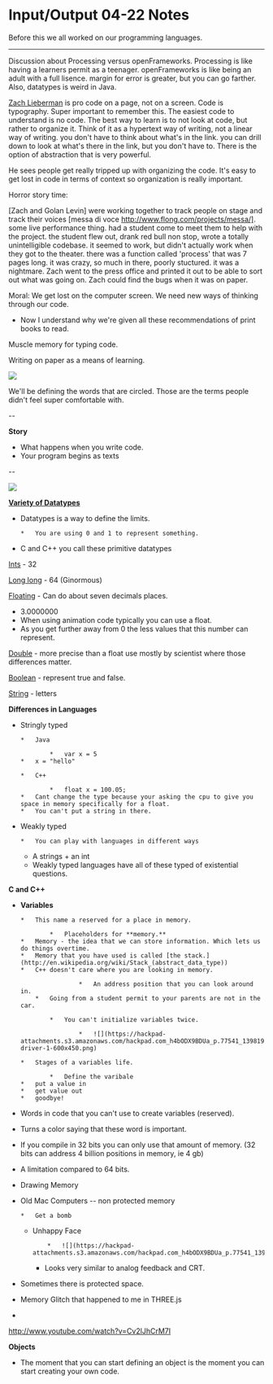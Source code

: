 # Input/Output 04-22 Notes

Before this we all worked on our programming languages. 

---

Discussion about Processing versus openFrameworks. Processing is like having a learners permit as a teenager. openFrameworks is like being an adult with a full lisence. margin for error is greater, but you can go farther. Also, datatypes is weird in Java.

[Zach Lieberman](/ep/profile/AUZb6pnTdHj) is pro code on a page, not on a screen. Code is typography. Super important to remember this. The easiest code to understand is no code. The best way to learn is to not look at code, but rather to organize it. Think of it as a hypertext way of writing, not a linear way of writing. you don't have to think about what's in the link. you can drill down to look at what's there in the link, but you don't have to. There is the option of abstraction that is very powerful. 

He sees people get really tripped up with organizing the code. It's easy to get lost in code in terms of context so organization is really important.

Horror story time:

[Zach and Golan Levin] were working together to track people on stage and track their voices [messa di voce [](http://www.flong.com/projects/messa/)http://www.flong.com/projects/messa/]. some live performance thing. had a student come to meet them to help with the project. the student flew out, drank red bull non stop, wrote a totally unintelligible codebase. it seemed to work, but didn't actually work when they got to the theater. there was a function called 'process' that was 7 pages long. it was crazy, so much in there, poorly stuctured. it was a nightmare. Zach went to the press office and printed it out to be able to sort out what was going on. Zach could find the bugs when it was on paper. 

Moral: We get lost on the computer screen. We need new ways of thinking through our code. 

*   Now I understand why we're given all these recommendations of print books to read.

Muscle memory for typing code.

Writing on paper as a means of learning.

![](https://hackpad-attachments.s3.amazonaws.com/hackpad.com_h4bODX9BDUa_p.77541_1398182793204_20140422_120036.jpg)

We'll be defining the words that are circled. Those are the terms people didn't feel super comfortable with.

--

**Story**

*   What happens when you write code.
*   Your program begins as texts

--

![](https://hackpad-attachments.s3.amazonaws.com/hackpad.com_h4bODX9BDUa_p.77541_1398189241426_20140422_134839.jpg)

**<u>Variety of Datatypes </u>**

*   Datatypes is a way to define the limits.

        *   You are using 0 and 1 to represent something.

*   C and C++ you call these primitive datatypes

<u>Ints</u> - 32

<u>Long long</u> - 64 (Ginormous)

<u>Floating</u> - Can do about seven decimals places.

*   3.0000000
*   When using animation code typically you can use a float.
*   As you get further away from 0 the less values that this number can represent.

<u>Double</u> - more precise than a float use mostly by scientist where those differences matter.

<u>Boolean</u> - represent true and false.

<u>String</u> - letters

**Differences in Languages**

*   Stringly typed

        *   Java

                *   var x = 5
        *   x = "hello"

        *   C++

                *   float x = 100.05;
        *   Cant change the type because your asking the cpu to give you space in memory specifically for a float.
        *   You can't put a string in there.

*   Weakly typed

        *   You can play with languages in different ways
    *   A strings  + an int
    *   Weakly typed languages have all of these typed of existential questions.

**C and C++**

*   **Variables**

        *   This name a reserved for a place in memory.

                *   Placeholders for **memory.**
        *   Memory - the idea that we can store information. Which lets us do things overtime.
        *   Memory that you have used is called [the stack.](http://en.wikipedia.org/wiki/Stack_(abstract_data_type))
        *   C++ doesn't care where you are looking in memory.

                        *   An address position that you can look around in.
            *   Going from a student permit to your parents are not in the car.

                *   You can't initialize variables twice.

                        *   ![](https://hackpad-attachments.s3.amazonaws.com/hackpad.com_h4bODX9BDUa_p.77541_1398191012497_boy-driver-1-600x450.png)

        *   Stages of a variables life.

                *   Define the varibale
        *   put a value in
        *   get value out
        *   goodbye!

*   Words in code that you can't use to create variables (reserved).
*   Turns a color saying that these word is important.
*   If you compile in 32 bits you can only use that amount of memory.  (32 bits can address 4 billion positions in memory, ie 4 gb)
*   A limitation compared to 64 bits.
*   Drawing Memory
*   Old Mac Computers -- non protected memory

        *   Get a bomb
    *   Unhappy Face

                *   ![](https://hackpad-attachments.s3.amazonaws.com/hackpad.com_h4bODX9BDUa_p.77541_1398191709981_SadMac.gif)

        *   Looks very similar to analog feedback and CRT.

*   Sometimes there is protected space.
*   Memory Glitch that happened to me in THREE.js

*

[](http://www.youtube.com/watch?v=Cv2lJhCrM7I)http://www.youtube.com/watch?v=Cv2lJhCrM7I

**Objects**

*   The moment that you can start defining an object is the moment you can start creating your own code.